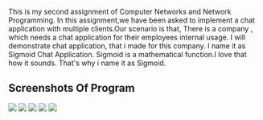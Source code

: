 This is my second assignment of Computer Networks and Network Programming. In this assignment,we have been asked to implement a chat application with multiple clients.Our scenario is that, There is a company , which needs a chat application for their employees internal usage. I will demonstrate chat application, that i made for this company. I name it as Sigmoid Chat Application. Sigmoid is a mathematical function.I love that how it sounds. That's why i name it as Sigmoid.


## Screenshots Of Program
<img src="Screenshot/1.png"/>
<img src="Screenshot/2.png"/>
<img src="Screenshot/2.png"/>
<img src="Screenshot/4.png"/>
<img src="Screenshot/5.png"/>
